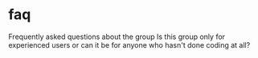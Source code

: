 # faq
Frequently asked questions about the group
Is this group only for experienced users or can it be for anyone who hasn't done coding at all?
